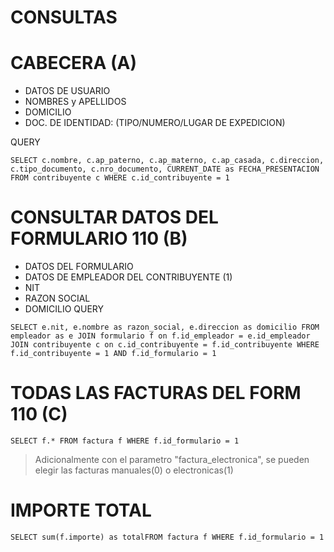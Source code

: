 # CONSULTAS
# CABECERA (A)
- DATOS DE USUARIO
- NOMBRES y APELLIDOS
- DOMICILIO
- DOC. DE IDENTIDAD: (TIPO/NUMERO/LUGAR DE EXPEDICION)

QUERY

``
SELECT c.nombre, c.ap_paterno, c.ap_materno, c.ap_casada, c.direccion,
c.tipo_documento, c.nro_documento, CURRENT_DATE as FECHA_PRESENTACION
FROM contribuyente c
WHERE c.id_contribuyente = 1
``

# CONSULTAR DATOS DEL FORMULARIO 110 (B)

- DATOS DEL FORMULARIO
- DATOS DE EMPLEADOR DEL CONTRIBUYENTE (1)
- NIT
- RAZON SOCIAL
- DOMICILIO
QUERY 

``
SELECT e.nit, e.nombre as razon_social, e.direccion as domicilio
FROM empleador as e
JOIN formulario f on f.id_empleador = e.id_empleador
JOIN contribuyente c on c.id_contribuyente = f.id_contribuyente
WHERE f.id_contribuyente = 1 AND f.id_formulario = 1
``


# TODAS LAS FACTURAS DEL FORM 110 (C)
``
SELECT f.*
FROM factura f
WHERE f.id_formulario = 1 
``
> Adicionalmente con el parametro "factura_electronica", se pueden elegir las facturas manuales(0) o electronicas(1)

# IMPORTE TOTAL

``
SELECT sum(f.importe) as totalFROM factura f WHERE f.id_formulario = 1
``

